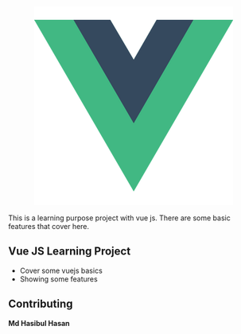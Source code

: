 <p align="center"><a href="#"><img src="vue-logo.png" width="400"></a></p>
This is a learning purpose project with vue js. There are some basic features that cover here. 

## Vue JS Learning Project

- Cover some vuejs basics 
- Showing some features

## Contributing
**Md Hasibul Hasan**
